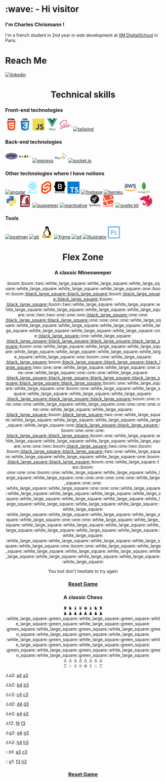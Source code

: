 <h1>:wave: - Hi visitor</h1><h3>I'm Charles Chrismann !</h3><p>I'm a french student in 2nd year in web development at <a href="https://www.iim.fr" target="_blank" rel="noreferrer" title="Institut de l'Internet et du Multimédia">IIM DigitalSchool</a> in Paris.</p><h1 align="left">Reach Me</h1><p align="left"><a href="https://www.linkedin.com/in/charles-chrismann/" target="blank"><img align="center" src="https://raw.githubusercontent.com/rahuldkjain/github-profile-readme-generator/master/src/images/icons/Social/linked-in-alt.svg" alt="linkedin" height="30" width="40" /></a></p><h1 align="center">Technical skills</h1><h3>Front-end technologies</h3><p align="left"><a href="https://www.w3.org/html/" target="_blank" rel="noreferrer"><img src="https://raw.githubusercontent.com/devicons/devicon/master/icons/html5/html5-original-wordmark.svg" alt="html5" width="40" height="40"/></a> <a href="https://www.w3.org/css/" target="_blank" rel="noreferrer"><img src="https://raw.githubusercontent.com/devicons/devicon/master/icons/css3/css3-original-wordmark.svg" alt="css3" width="40" height="40"/></a> <a href="https://developer.mozilla.org/en-US/docs/Web/JavaScript" target="_blank" rel="noreferrer"><img src="https://raw.githubusercontent.com/devicons/devicon/master/icons/javascript/javascript-original.svg" alt="javascript" width="40" height="40"/></a> <a href="https://vuejs.org/" target="_blank" rel="noreferrer"><img src="https://raw.githubusercontent.com/devicons/devicon/master/icons/vuejs/vuejs-original-wordmark.svg" alt="vuejs" width="40" height="40"/></a> <a href="https://sass-lang.com" target="_blank" rel="noreferrer"><img src="https://raw.githubusercontent.com/devicons/devicon/master/icons/sass/sass-original.svg" alt="sass" width="40" height="40"/></a> <a href="https://tailwindcss.com/" target="_blank" rel="noreferrer"><img src="https://www.vectorlogo.zone/logos/tailwindcss/tailwindcss-icon.svg" alt="tailwind" width="40" height="40"/></a> </p><h3>Back-end technologies</h3><p align="left"><a href="https://www.php.net" target="_blank" rel="noreferrer"><img src="https://raw.githubusercontent.com/devicons/devicon/master/icons/php/php-original.svg" alt="php" width="40" height="40"/></a> <a href="https://nodejs.org" target="_blank" rel="noreferrer"><img src="https://raw.githubusercontent.com/devicons/devicon/master/icons/nodejs/nodejs-original-wordmark.svg" alt="nodejs" width="40" height="40"/></a> <a href="https://expressjs.com" target="_blank" rel="noreferrer"><img src="https://expressjs.com/images/favicon.png" alt="express" width="40" height="40"/></a> <a href="https://www.mysql.com/" target="_blank" rel="noreferrer"><img src="https://raw.githubusercontent.com/devicons/devicon/master/icons/mysql/mysql-original-wordmark.svg" alt="mysql" width="40" height="40"/></a> <a href="https://socket.io" target="_blank" rel="noreferrer"><img src="https://cdn.worldvectorlogo.com/logos/socket-io-1.svg" alt="socket.io" width="40" height="40"/></a> </p><h3>Other technologies where I have notions</h3><p align="left"><a href="https://angular.io" target="_blank" rel="noreferrer"><img src="https://angular.io/assets/images/logos/angular/angular.svg" alt="angular" width="40" height="40"/></a> <a href="https://reactjs.org/" target="_blank" rel="noreferrer"><img src="https://raw.githubusercontent.com/devicons/devicon/master/icons/react/react-original-wordmark.svg" alt="react" width="40" height="40"/></a> <a href="https://svelte.dev/" target="_blank" rel="noreferrer"><img src="https://raw.githubusercontent.com/devicons/devicon/master/icons/svelte/svelte-original.svg" alt="svelte" width="40" height="40"/></a> <a href="https://getbootstrap.com" target="_blank" rel="noreferrer"><img src="https://raw.githubusercontent.com/devicons/devicon/master/icons/bootstrap/bootstrap-plain-wordmark.svg" alt="bootstrap" width="40" height="40"/></a> <a href="https://www.typescriptlang.org/" target="_blank" rel="noreferrer"><img src="https://raw.githubusercontent.com/devicons/devicon/master/icons/typescript/typescript-original.svg" alt="typescript" width="40" height="40"/></a> <a href="https://firebase.google.com/" target="_blank" rel="noreferrer"><img src="https://www.vectorlogo.zone/logos/firebase/firebase-icon.svg" alt="firebase" width="40" height="40"/></a> <a href="https://heroku.com" target="_blank" rel="noreferrer"><img src="https://www.vectorlogo.zone/logos/heroku/heroku-icon.svg" alt="heroku" width="40" height="40"/></a> <a href="https://aws.amazon.com" target="_blank" rel="noreferrer"><img src="https://raw.githubusercontent.com/devicons/devicon/master/icons/amazonwebservices/amazonwebservices-original-wordmark.svg" alt="aws" width="40" height="40"/></a> <a href="https://www.mongodb.com/" target="_blank" rel="noreferrer"><img src="https://raw.githubusercontent.com/devicons/devicon/master/icons/mongodb/mongodb-original-wordmark.svg" alt="mongodb" width="40" height="40"/></a> <a href="https://www.python.org" target="_blank" rel="noreferrer"><img src="https://raw.githubusercontent.com/devicons/devicon/master/icons/python/python-original.svg" alt="python" width="40" height="40"/></a> <a href="https://rubyonrails.org" target="_blank" rel="noreferrer"><img src="https://raw.githubusercontent.com/devicons/devicon/master/icons/rails/rails-original-wordmark.svg" alt="rubyonrails" width="40" height="40"/></a> <a href="https://github.com/puppeteer/puppeteer" target="_blank" rel="noreferrer"><img src="https://www.vectorlogo.zone/logos/pptrdev/pptrdev-official.svg" alt="puppeteer" width="40" height="40"/></a> <a href="https://reactnative.dev/" target="_blank" rel="noreferrer"><img src="https://reactnative.dev/img/header_logo.svg" alt="reactnative" width="40" height="40"/></a> <a href="https://symfony.com/" target="_blank" rel="noreferrer"><img src="https://raw.githubusercontent.com/devicons/devicon/master/icons/symfony/symfony-original-wordmark.svg" alt="symfony" width="40" height="40"/></a> <a href="https://laravel.com/" target="_blank" rel="noreferrer"><img src="https://raw.githubusercontent.com/devicons/devicon/master/icons/laravel/laravel-plain-wordmark.svg" alt="laravel" width="40" height="40"/></a> <a href="https://kit.svelte.dev/" target="_blank" rel="noreferrer"><img src="https://raw.githubusercontent.com/sveltejs/kit/master/sites/kit.svelte.dev/static/images/svelte-kit-horizontal.svg" alt="svelte kit" width="40" height="40"/></a> <a href="https://nestjs.com/" target="_blank" rel="noreferrer"><img src="https://raw.githubusercontent.com/devicons/devicon/master/icons/nestjs/nestjs-plain.svg" alt="nestjs" width="40" height="40"/></a> </p><h3>Tools</h3><p align="left"><a href="https://postman.com" target="_blank" rel="noreferrer"><img src="https://www.vectorlogo.zone/logos/getpostman/getpostman-icon.svg" alt="postman" width="40" height="40"/></a> <a href="https://git-scm.com/" target="_blank" rel="noreferrer"><img src="https://www.vectorlogo.zone/logos/git-scm/git-scm-icon.svg" alt="git" width="40" height="40"/></a> <a href="https://www.linux.org/" target="_blank" rel="noreferrer"><img src="https://raw.githubusercontent.com/devicons/devicon/master/icons/linux/linux-original.svg" alt="linux" width="40" height="40"/></a> <a href="https://www.figma.com/" target="_blank" rel="noreferrer"><img src="https://www.vectorlogo.zone/logos/figma/figma-icon.svg" alt="figma" width="40" height="40"/></a> <a href="https://www.adobe.com/products/xd.html" target="_blank" rel="noreferrer"><img src="https://cdn.worldvectorlogo.com/logos/adobe-xd.svg" alt="xd" width="40" height="40"/></a> <a href="https://www.adobe.com/in/products/illustrator.html" target="_blank" rel="noreferrer"><img src="https://www.vectorlogo.zone/logos/adobe_illustrator/adobe_illustrator-icon.svg" alt="illustrator" width="40" height="40"/></a> <a href="https://www.photoshop.com/en" target="_blank" rel="noreferrer"><img src="https://raw.githubusercontent.com/devicons/devicon/master/icons/photoshop/photoshop-line.svg" alt="photoshop" width="40" height="40"/></a> </p><h1 align="center">Flex Zone</h1><h3 align="center">A classic Minesweeper</h3><p align="center"><span>:boom:</span><span>:boom:</span><span>:two:</span><span>:white_large_square:</span><span>:white_large_square:</span><span>:white_large_square:</span><span>:white_large_square:</span><span>:white_large_square:</span><span>:white_large_square:</span><span>:one:</span><span>:boom:</span><span>:boom:</span><a href="http://aws.charles-chrismann.fr/minesweeper/click?x=12&y=0">:black_large_square:</a><a href="http://aws.charles-chrismann.fr/minesweeper/click?x=13&y=0">:black_large_square:</a><span>:boom:</span><a href="http://aws.charles-chrismann.fr/minesweeper/click?x=15&y=0">:black_large_square:</a><a href="http://aws.charles-chrismann.fr/minesweeper/click?x=16&y=0">:black_large_square:</a><span>:boom:</span><br><a href="http://aws.charles-chrismann.fr/minesweeper/click?x=0&y=1">:black_large_square:</a><span>:boom:</span><span>:two:</span><span>:white_large_square:</span><span>:white_large_square:</span><span>:white_large_square:</span><span>:white_large_square:</span><span>:white_large_square:</span><span>:white_large_square:</span><span>:one:</span><span>:two:</span><span>:two:</span><span>:one:</span><span>:one:</span><span>:one:</span><a href="http://aws.charles-chrismann.fr/minesweeper/click?x=15&y=1">:black_large_square:</a><span>:one:</span><span>:one:</span><br><a href="http://aws.charles-chrismann.fr/minesweeper/click?x=0&y=2">:black_large_square:</a><a href="http://aws.charles-chrismann.fr/minesweeper/click?x=1&y=2">:black_large_square:</a><span>:one:</span><span>:one:</span><span>:one:</span><span>:one:</span><span>:white_large_square:</span><span>:white_large_square:</span><span>:white_large_square:</span><span>:white_large_square:</span><span>:white_large_square:</span><span>:white_large_square:</span><span>:white_large_square:</span><span>:white_large_square:</span><span>:one:</span><a href="http://aws.charles-chrismann.fr/minesweeper/click?x=15&y=2">:black_large_square:</a><span>:one:</span><span>:white_large_square:</span><br><a href="http://aws.charles-chrismann.fr/minesweeper/click?x=0&y=3">:black_large_square:</a><a href="http://aws.charles-chrismann.fr/minesweeper/click?x=1&y=3">:black_large_square:</a><a href="http://aws.charles-chrismann.fr/minesweeper/click?x=2&y=3">:black_large_square:</a><a href="http://aws.charles-chrismann.fr/minesweeper/click?x=3&y=3">:black_large_square:</a><span>:boom:</span><span>:one:</span><span>:white_large_square:</span><span>:white_large_square:</span><span>:white_large_square:</span><span>:white_large_square:</span><span>:white_large_square:</span><span>:white_large_square:</span><span>:white_large_square:</span><span>:white_large_square:</span><span>:one:</span><span>:boom:</span><span>:one:</span><span>:white_large_square:</span><br><a href="http://aws.charles-chrismann.fr/minesweeper/click?x=0&y=4">:black_large_square:</a><span>:boom:</span><a href="http://aws.charles-chrismann.fr/minesweeper/click?x=2&y=4">:black_large_square:</a><a href="http://aws.charles-chrismann.fr/minesweeper/click?x=3&y=4">:black_large_square:</a><a href="http://aws.charles-chrismann.fr/minesweeper/click?x=4&y=4">:black_large_square:</a><span>:two:</span><span>:one:</span><span>:one:</span><span>:white_large_square:</span><span>:white_large_square:</span><span>:one:</span><span>:one:</span><span>:one:</span><span>:white_large_square:</span><span>:one:</span><span>:one:</span><span>:one:</span><span>:white_large_square:</span><br><a href="http://aws.charles-chrismann.fr/minesweeper/click?x=0&y=5">:black_large_square:</a><a href="http://aws.charles-chrismann.fr/minesweeper/click?x=1&y=5">:black_large_square:</a><a href="http://aws.charles-chrismann.fr/minesweeper/click?x=2&y=5">:black_large_square:</a><a href="http://aws.charles-chrismann.fr/minesweeper/click?x=3&y=5">:black_large_square:</a><a href="http://aws.charles-chrismann.fr/minesweeper/click?x=4&y=5">:black_large_square:</a><a href="http://aws.charles-chrismann.fr/minesweeper/click?x=5&y=5">:black_large_square:</a><span>:boom:</span><span>:one:</span><span>:white_large_square:</span><span>:white_large_square:</span><span>:one:</span><span>:boom:</span><span>:one:</span><span>:white_large_square:</span><span>:white_large_square:</span><span>:white_large_square:</span><span>:white_large_square:</span><span>:white_large_square:</span><br><a href="http://aws.charles-chrismann.fr/minesweeper/click?x=0&y=6">:black_large_square:</a><a href="http://aws.charles-chrismann.fr/minesweeper/click?x=1&y=6">:black_large_square:</a><a href="http://aws.charles-chrismann.fr/minesweeper/click?x=2&y=6">:black_large_square:</a><span>:boom:</span><span>:one:</span><span>:one:</span><span>:one:</span><span>:one:</span><span>:white_large_square:</span><span>:white_large_square:</span><span>:one:</span><span>:one:</span><span>:one:</span><span>:one:</span><span>:one:</span><span>:one:</span><span>:white_large_square:</span><span>:white_large_square:</span><br><a href="http://aws.charles-chrismann.fr/minesweeper/click?x=0&y=7">:black_large_square:</a><span>:boom:</span><a href="http://aws.charles-chrismann.fr/minesweeper/click?x=2&y=7">:black_large_square:</a><span>:two:</span><span>:one:</span><span>:white_large_square:</span><span>:white_large_square:</span><span>:white_large_square:</span><span>:white_large_square:</span><span>:white_large_square:</span><span>:white_large_square:</span><span>:one:</span><a href="http://aws.charles-chrismann.fr/minesweeper/click?x=12&y=7">:black_large_square:</a><a href="http://aws.charles-chrismann.fr/minesweeper/click?x=13&y=7">:black_large_square:</a><span>:boom:</span><span>:one:</span><span>:one:</span><span>:one:</span><br><a href="http://aws.charles-chrismann.fr/minesweeper/click?x=0&y=8">:black_large_square:</a><a href="http://aws.charles-chrismann.fr/minesweeper/click?x=1&y=8">:black_large_square:</a><span>:boom:</span><span>:one:</span><span>:white_large_square:</span><span>:white_large_square:</span><span>:white_large_square:</span><span>:white_large_square:</span><span>:white_large_square:</span><span>:one:</span><span>:one:</span><span>:two:</span><span>:boom:</span><a href="http://aws.charles-chrismann.fr/minesweeper/click?x=13&y=8">:black_large_square:</a><span>:two:</span><span>:one:</span><span>:two:</span><span>:boom:</span><br><span>:boom:</span><a href="http://aws.charles-chrismann.fr/minesweeper/click?x=1&y=9">:black_large_square:</a><a href="http://aws.charles-chrismann.fr/minesweeper/click?x=2&y=9">:black_large_square:</a><span>:two:</span><span>:one:</span><span>:white_large_square:</span><span>:white_large_square:</span><span>:white_large_square:</span><span>:white_large_square:</span><span>:one:</span><span>:boom:</span><a href="http://aws.charles-chrismann.fr/minesweeper/click?x=11&y=9">:black_large_square:</a><a href="http://aws.charles-chrismann.fr/minesweeper/click?x=12&y=9">:black_large_square:</a><span>:boom:</span><span>:one:</span><span>:white_large_square:</span><span>:two:</span><span>:boom:</span><br><span>:one:</span><span>:one:</span><span>:one:</span><span>:boom:</span><span>:one:</span><span>:white_large_square:</span><span>:white_large_square:</span><span>:white_large_square:</span><span>:white_large_square:</span><span>:one:</span><span>:one:</span><span>:one:</span><span>:one:</span><span>:one:</span><span>:one:</span><span>:white_large_square:</span><span>:one:</span><span>:one:</span><br><span>:white_large_square:</span><span>:white_large_square:</span><span>:one:</span><span>:one:</span><span>:one:</span><span>:white_large_square:</span><span>:white_large_square:</span><span>:white_large_square:</span><span>:white_large_square:</span><span>:white_large_square:</span><span>:white_large_square:</span><span>:white_large_square:</span><span>:white_large_square:</span><span>:white_large_square:</span><span>:white_large_square:</span><span>:white_large_square:</span><span>:white_large_square:</span><span>:white_large_square:</span><br><span>:white_large_square:</span><span>:white_large_square:</span><span>:white_large_square:</span><span>:white_large_square:</span><span>:white_large_square:</span><span>:one:</span><span>:one:</span><span>:one:</span><span>:white_large_square:</span><span>:white_large_square:</span><span>:white_large_square:</span><span>:white_large_square:</span><span>:white_large_square:</span><span>:white_large_square:</span><span>:white_large_square:</span><span>:white_large_square:</span><span>:white_large_square:</span><span>:white_large_square:</span><br><span>:white_large_square:</span><span>:white_large_square:</span><span>:white_large_square:</span><span>:white_large_square:</span><span>:white_large_square:</span><span>:one:</span><span>:boom:</span><span>:one:</span><span>:white_large_square:</span><span>:white_large_square:</span><span>:white_large_square:</span><span>:white_large_square:</span><span>:white_large_square:</span><span>:white_large_square:</span><span>:white_large_square:</span><span>:white_large_square:</span><span>:white_large_square:</span><span>:white_large_square:</span><br></p><p align="center">You lost don't hesitate to try again</p><h3 align="center"><a href="http://aws.charles-chrismann.fr/minesweeper/new">Reset Game</a></h3><h3 align="center">A classic Chess</h3><p align="center"><span><span>♜</span>      <span>♞</span>      <span>♝</span>      <span>♛</span>      <span>♚</span>      <span>♝</span>      <span>♞</span>      <span>♜</span>      </span><br><span><span>♟</span>      <span>♟</span>      <span>♟</span>      <span>♟</span>      <span>♟</span>      <span>♟</span>      <span>♟</span>      <span>♟</span>      </span><br><span>:white_large_square::green_square::white_large_square::green_square::white_large_square::green_square::white_large_square::green_square:</span><br><span>:green_square::white_large_square::green_square::white_large_square::green_square::white_large_square::green_square::white_large_square:</span><br><span>:white_large_square::green_square::white_large_square::green_square::white_large_square::green_square::white_large_square::green_square:</span><br><span>:green_square::white_large_square::green_square::white_large_square::green_square::white_large_square::green_square::white_large_square:</span><br><span><span>♙</span>      <span>♙</span>      <span>♙</span>      <span>♙</span>      <span>♙</span>      <span>♙</span>      <span>♙</span>      <span>♙</span>      </span><br><span><span>♖</span>      <span>♘</span>      <span>♗</span>      <span>♕</span>      <span>♔</span>      <span>♗</span>      <span>♘</span>      <span>♖</span>      </span><br></p><p>♙a2: <a href="http://aws.charles-chrismann.fr/chess/move?x1=0&y1=6&x2=0&y2=4">a4</a> <a href="http://aws.charles-chrismann.fr/chess/move?x1=0&y1=6&x2=0&y2=5">a3</a> </p><p>♙b2: <a href="http://aws.charles-chrismann.fr/chess/move?x1=1&y1=6&x2=1&y2=4">b4</a> <a href="http://aws.charles-chrismann.fr/chess/move?x1=1&y1=6&x2=1&y2=5">b3</a> </p><p>♙c2: <a href="http://aws.charles-chrismann.fr/chess/move?x1=2&y1=6&x2=2&y2=4">c4</a> <a href="http://aws.charles-chrismann.fr/chess/move?x1=2&y1=6&x2=2&y2=5">c3</a> </p><p>♙d2: <a href="http://aws.charles-chrismann.fr/chess/move?x1=3&y1=6&x2=3&y2=4">d4</a> <a href="http://aws.charles-chrismann.fr/chess/move?x1=3&y1=6&x2=3&y2=5">d3</a> </p><p>♙e2: <a href="http://aws.charles-chrismann.fr/chess/move?x1=4&y1=6&x2=4&y2=4">e4</a> <a href="http://aws.charles-chrismann.fr/chess/move?x1=4&y1=6&x2=4&y2=5">e3</a> </p><p>♙f2: <a href="http://aws.charles-chrismann.fr/chess/move?x1=5&y1=6&x2=5&y2=4">f4</a> <a href="http://aws.charles-chrismann.fr/chess/move?x1=5&y1=6&x2=5&y2=5">f3</a> </p><p>♙g2: <a href="http://aws.charles-chrismann.fr/chess/move?x1=6&y1=6&x2=6&y2=4">g4</a> <a href="http://aws.charles-chrismann.fr/chess/move?x1=6&y1=6&x2=6&y2=5">g3</a> </p><p>♙h2: <a href="http://aws.charles-chrismann.fr/chess/move?x1=7&y1=6&x2=7&y2=4">h4</a> <a href="http://aws.charles-chrismann.fr/chess/move?x1=7&y1=6&x2=7&y2=5">h3</a> </p><p>♘b1: <a href="http://aws.charles-chrismann.fr/chess/move?x1=1&y1=7&x2=0&y2=5">a3</a> <a href="http://aws.charles-chrismann.fr/chess/move?x1=1&y1=7&x2=2&y2=5">c3</a> </p><p>♘g1: <a href="http://aws.charles-chrismann.fr/chess/move?x1=6&y1=7&x2=5&y2=5">f3</a> <a href="http://aws.charles-chrismann.fr/chess/move?x1=6&y1=7&x2=7&y2=5">h3</a> </p><h3 align="center"><a href="http://aws.charles-chrismann.fr/chess/new">Reset Game</a></h3>